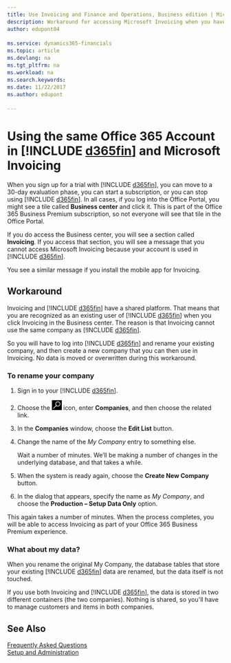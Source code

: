 ```yaml
---
title: Use Invoicing and Finance and Operations, Business edition | Microsoft Docs
description: Workaround for accessing Microsoft Invoicing when you have signed up for Dynamics 365 for Finance and Operations, Business edition.
author: edupont04

ms.service: dynamics365-financials
ms.topic: article
ms.devlang: na
ms.tgt_pltfrm: na
ms.workload: na
ms.search.keywords:
ms.date: 11/22/2017
ms.author: edupont

---
```

# Using the same Office 365 Account in [!INCLUDE [d365fin](includes/d365fin_long_md.md)] and Microsoft Invoicing
When you sign up for a trial with [!INCLUDE [d365fin](includes/d365fin_md.md)], you can move to a 30-day evaluation phase, you can start a subscription, or you can stop using [!INCLUDE [d365fin](includes/d365fin_md.md)]. In all cases, if you log into the Office Portal, you might see a tile called **Business center** and click it. This is part of the Office 365 Business Premium subscription, so not everyone will see that tile in the Office Portal.  

If you do access the Business center, you will see a section called **Invoicing**. If you access that section, you will see a message that you cannot access Microsoft Invoicing because your account is used in [!INCLUDE [d365fin](includes/d365fin_md.md)].  

You see a similar message if you install the mobile app for Invoicing.  

## Workaround
Invoicing and [!INCLUDE [d365fin](includes/d365fin_md.md)] have a shared platform. That means that you are recognized as an existing user of [!INCLUDE [d365fin](includes/d365fin_md.md)] when you click Invoicing in the Business center. The reason is that Invoicing cannot use the same company as [!INCLUDE [d365fin](includes/d365fin_md.md)].  

So you will have to log into [!INCLUDE [d365fin](includes/d365fin_md.md)] and rename your existing company, and then create a new company that you can then use in Invoicing. No data is moved or overwritten during this workaround.

### To rename your company
1. Sign in to your [!INCLUDE [d365fin](includes/d365fin_md.md)].  
2. Choose the ![Search for Page or Report](media/ui-search/search_small.png "Search for Page or Report icon") icon, enter **Companies**, and then choose the related link.  
3. In the **Companies** window, choose the **Edit List** button.  
4. Change the name of the *My Company* entry to something else.  

   Wait a number of minutes. We’ll be making a number of changes in the underlying database, and that takes a while.
5. When the system is ready again, choose the **Create New Company** button.  
6. In the dialog that appears, specify the name as *My Company*, and choose the **Production – Setup Data Only** option.  

This again takes a number of minutes. When the process completes, you will be able to access Invoicing as part of your Office 365 Business Premium experience.  

### What about my data?
When you rename the original My Company, the database tables that store your existing [!INCLUDE [d365fin](includes/d365fin_md.md)] data are renamed, but the data itself is not touched.  

If you use both Invoicing and [!INCLUDE [d365fin](includes/d365fin_md.md)], the data is stored in two different containers (the two companies). Nothing is shared, so you'll have to manage customers and items in both companies.  

## See Also
[Frequently Asked Questions](across-faq.md)  
[Setup and Administration](admin-setup-and-administration.md)  

